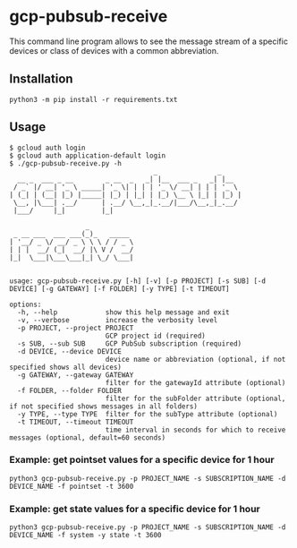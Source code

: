 # gcp-pubsub-receive

This command line program allows to see the message stream of a specific devices or class of devices with a common abbreviation.

## Installation

`python3 -m pip install -r requirements.txt`

## Usage

```
$ gcloud auth login
$ gcloud auth application-default login
$ ./gcp-pubsub-receive.py -h
                                    _               _     
  __ _  ___ _ __        _ __  _   _| |__  ___ _   _| |__  
 / _` |/ __| '_ \ _____| '_ \| | | | '_ \/ __| | | | '_ \ 
| (_| | (__| |_) |_____| |_) | |_| | |_) \__ \ |_| | |_) |
 \__, |\___| .__/      | .__/ \__,_|_.__/|___/\__,_|_.__/ 
 |___/     |_|         |_|                                

                   _           
 _ __ ___  ___ ___(_)_   _____ 
| '__/ _ \/ __/ _ \ \ \ / / _ \
| | |  __/ (_|  __/ |\ V /  __/
|_|  \___|\___\___|_| \_/ \___|
                               

usage: gcp-pubsub-receive.py [-h] [-v] [-p PROJECT] [-s SUB] [-d DEVICE] [-g GATEWAY] [-f FOLDER] [-y TYPE] [-t TIMEOUT]

options:
  -h, --help            show this help message and exit
  -v, --verbose         increase the verbosity level
  -p PROJECT, --project PROJECT
                        GCP project id (required)
  -s SUB, --sub SUB     GCP PubSub subscription (required)
  -d DEVICE, --device DEVICE
                        device name or abbreviation (optional, if not specified shows all devices)
  -g GATEWAY, --gateway GATEWAY
                        filter for the gatewayId attribute (optional)
  -f FOLDER, --folder FOLDER
                        filter for the subFolder attribute (optional, if not specified shows messages in all folders)
  -y TYPE, --type TYPE  filter for the subType attribute (optional)
  -t TIMEOUT, --timeout TIMEOUT
                        time interval in seconds for which to receive messages (optional, default=60 seconds)
```

### Example: get pointset values for a specific device for 1 hour

```
python3 gcp-pubsub-receive.py -p PROJECT_NAME -s SUBSCRIPTION_NAME -d DEVICE_NAME -f pointset -t 3600
```

### Example: get state values for a specific device for 1 hour

```
python3 gcp-pubsub-receive.py -p PROJECT_NAME -s SUBSCRIPTION_NAME -d DEVICE_NAME -f system -y state -t 3600
```